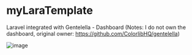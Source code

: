 # myLaraTemplate
Laravel integrated with Gentelella - Dashboard (Notes: I do not own the dashboard, original owner: https://github.com/ColorlibHQ/gentelella)

![image](https://user-images.githubusercontent.com/28769538/153748890-696cae50-073a-4a8f-b985-65331eb091c1.png)
